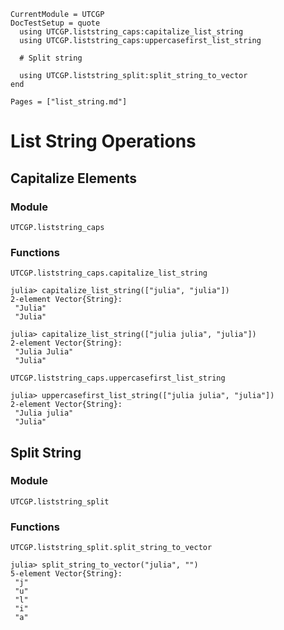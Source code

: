 ```@meta
CurrentModule = UTCGP
DocTestSetup = quote
  using UTCGP.liststring_caps:capitalize_list_string
  using UTCGP.liststring_caps:uppercasefirst_list_string

  # Split string 

  using UTCGP.liststring_split:split_string_to_vector
end
```

```@contents
Pages = ["list_string.md"]
```

# List String Operations

## Capitalize Elements

### Module 
```@docs
UTCGP.liststring_caps
```
### Functions 

```@docs 
UTCGP.liststring_caps.capitalize_list_string
```

```jldoctest
julia> capitalize_list_string(["julia", "julia"])
2-element Vector{String}:
 "Julia"
 "Julia"
```
```jldoctest
julia> capitalize_list_string(["julia julia", "julia"])
2-element Vector{String}:
 "Julia Julia"
 "Julia"
```

```@docs 
UTCGP.liststring_caps.uppercasefirst_list_string
```
```jldoctest
julia> uppercasefirst_list_string(["julia julia", "julia"])
2-element Vector{String}:
 "Julia julia"
 "Julia"
```

## Split String

### Module 
```@docs
UTCGP.liststring_split
```
### Functions 

```@docs 
UTCGP.liststring_split.split_string_to_vector
```

```jldoctest
julia> split_string_to_vector("julia", "")
5-element Vector{String}:
 "j"
 "u"
 "l"
 "i"
 "a"
```
